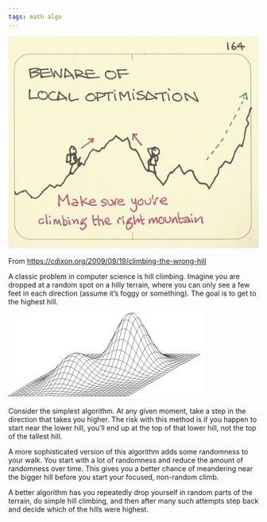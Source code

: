 ```yaml
---
tags: math algo 
---
```


![](/static/img/beware-local-optimisation.jpeg)

From <https://cdixon.org/2009/09/19/climbing-the-wrong-hill>

A classic problem in computer science is hill climbing. Imagine you are dropped at a random spot on a hilly terrain, where you can only see a few feet in each direction (assume it’s foggy or something). The goal is to get to the highest hill.

![](/static/img/local_maximum.png)

Consider the simplest algorithm. At any given moment, take a step in the direction that takes you higher. The risk with this method is if you happen to start near the lower hill, you’ll end up at the top of that lower hill, not the top of the tallest hill.

A more sophisticated version of this algorithm adds some randomness to your walk. You start with a lot of randomness and reduce the amount of randomness over time.  This gives you a better chance of meandering near the bigger hill before you start your focused, non-random climb.

A better algorithm has you repeatedly drop yourself in random parts of the terrain, do simple hill climbing, and then after many such attempts step back and decide which of the hills were highest.

